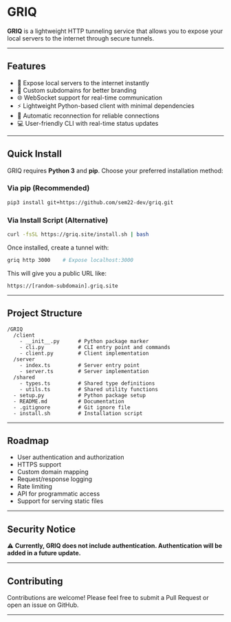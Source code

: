 # GRIQ

**GRIQ** is a lightweight HTTP tunneling service that allows you to expose your local servers to the internet through secure tunnels.

---

## Features

* 🚀 Expose local servers to the internet instantly
* 🔀 Custom subdomains for better branding
* 🌐 WebSocket support for real-time communication
* ⚡ Lightweight Python-based client with minimal dependencies
* 🔄 Automatic reconnection for reliable connections
* 💻 User-friendly CLI with real-time status updates

---

## Quick Install

GRIQ requires **Python 3** and **pip**. Choose your preferred installation method:

### Via pip (Recommended)

```bash
pip3 install git+https://github.com/sem22-dev/griq.git
```

### Via Install Script (Alternative)

```bash
curl -fsSL https://griq.site/install.sh | bash
```

Once installed, create a tunnel with:

```bash
griq http 3000    # Expose localhost:3000
```

This will give you a public URL like:

```
https://[random-subdomain].griq.site
```

---

## Project Structure

```
/GRIQ
  /client
    - __init__.py      # Python package marker
    - cli.py           # CLI entry point and commands
    - client.py        # Client implementation
  /server
    - index.ts         # Server entry point
    - server.ts        # Server implementation
  /shared
    - types.ts         # Shared type definitions
    - utils.ts         # Shared utility functions
  - setup.py           # Python package setup
  - README.md          # Documentation
  - .gitignore         # Git ignore file
  - install.sh         # Installation script
```

---

## Roadmap

* User authentication and authorization
* HTTPS support
* Custom domain mapping
* Request/response logging
* Rate limiting
* API for programmatic access
* Support for serving static files

---

## Security Notice

⚠️ **Currently, GRIQ does not include authentication. Authentication will be added in a future update.**

---

## Contributing

Contributions are welcome! Please feel free to submit a Pull Request or open an issue on GitHub.

---

